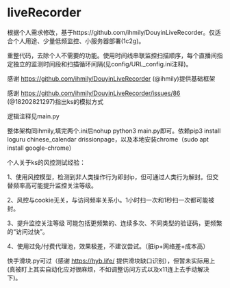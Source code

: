 # liveRecorder
根据个人需求修改，基于https://github.com/ihmily/DouyinLiveRecorder。仅适合个人用途、少量低频监控、小服务器部署(1c2g)。

重整代码，去除个人不需要的功能。使用时间线串联监控扫描顺序，每个直播间指定独立的监测时间段和扫描循环间隔(见config/URL_config.ini注释)。

感谢 https://github.com/ihmily/DouyinLiveRecorder (@ihmily)提供基础框架

感谢 https://github.com/ihmily/DouyinLiveRecorder/issues/86 (@18202821297)指出ks的模拟方式


逻辑注释见main.py

整体架构同ihmily,填完两个.ini后nohup python3 main.py即可。依赖pip3 install loguru chinese_calendar drissionpage，以及本地安装chrome（sudo apt install google-chrome）

个人关于ks的风控测试经验：

1、使用风控模型，检测到非人类操作行为即封ip，但可通过人类行为解封。但交替频率高可能提升监控关注等级。

2、风控与cookie无关，与访问频率关系小。1小时扫一次和1秒扫一次都可能被封。

3、提升监控关注等级 可能包括更频繁的、连续多次、不同类型的验证码，更频繁的“访问过快”。

4、使用过免/付费代理池，效果极差，不建议尝试。（脏ip+网络差+成本高）

快手滑块.py可过（感谢 https://hyb.life/ 提供滑块缺口识别），但暂未实际用上(真被盯上其实自动化应对很麻烦，不如调整访问方式以及x11连上去手动解决下)。
